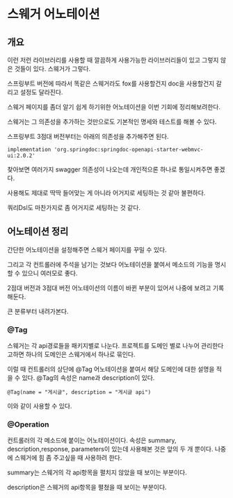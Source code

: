 # 스웨거 어노테이션

## 개요
이런 저런 라이브러리를 사용할 때 깔끔하게 사용가능한 라이브러리들이 있고 그렇지 않은 것들이 있다.
스웨거가 그렇다.

스프링부트 버전에 따라서 똑같은 스웨거라도 fox를 사용할건지 doc을 사용할건지 갈리고 설정도 달라진다.

스웨거 페이지를 좀더 알기 쉽게 하기위한 어노테이션을 이번 기회에 정리해보려한다.

스웨거는 그 의존성을 추가하는 것만으로도 기본적인 명세와 테스트를 해볼 수 있다.

스프링부트 3점대 버전부터는 아래의 의존성을 추가해주면 된다.

```implementation 'org.springdoc:springdoc-openapi-starter-webmvc-ui:2.0.2'```

찾아보면 여러가지 swagger 의존성이 나오는데 개인적으론 하나로 통일시켜주면 좋겠다.

사용해도 제대로 딱딱 들어맞는 게 아니라 어거지로 세팅하는 것 같아 불편하다.

쿼리Dsl도 마찬가지로 좀 어거지로 세팅하는 것 같다.

## 어노테이션 정리
간단한 어노테이션을 설정해주면 스웨거 페이지를 꾸밀 수 있다.

그리고 각 컨트롤러에 주석을 남기는 것보다 어노테이션을 붙여서 메소드의 기능을 명시할 수 있으니 여러모로 좋다.

2점대 버전과 3점대 버전 어노테이션의 이름이 바뀐 부분이 있어서 나중에 보려고 기록해둔다.

큰 분류부터 내려가본다.

### @Tag
스웨거는 각 api경로들을 패키지별로 나눈다. 프로젝트를 도메인 별로 나누어 관리한다고하면 하나의 도메인은 스웨거에서 하나로 묶인다.

이럴 때 컨트롤러의 상단에 @Tag 어노테이션을 붙여서 해당 도메인에 대한 설명을 적을 수 있다.
@Tag의 속성은 name과 description이 있다.
```
@Tag(name = "게시글", description = "게시글 api")
```
이와 같이 사용할 수 있다.

### @Operation
컨트롤러의 각 메소드에 붙이는 어노테이션이다.
속성은 summary, description,response, parameters이 있는데 사용해본 것은 앞의 두 개 뿐이다.
나중에 스웨거에 힘 좀 주고싶을 때 사용하려 한다.

summary는 스웨거의 각 api항목을 펼치지 않았을 때 보이는 부분이다.

description은 스웨거의 api항목을 펼쳤을 때 보이는 부분이다.


